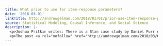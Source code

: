 ```yaml
---
title: What prior to use for item-response parameters?
date: '2018-03-01'
linkTitle: http://andrewgelman.com/2018/03/01/prior-use-item-response-parameters/
source: Statistical Modeling, Causal Inference, and Social Science
description: |-
  <p>Joshua Pritkin writes: There is a Stan case study by Daniel Furr on a hierarchical two-parameter logistic item response model. My question is whether to model the covariance between log alpha and beta parameters. I asked Daniel Furr about this and he said, &#8220;The argument I would make for modelling the covariance is that it [&#8230;]</p>
  <p>The post <a rel="nofollow" href="http://andrewgelman.com/2018/03/01/prior-use-item-response-parameters/">What prior to use for item-response parameter
---
```

